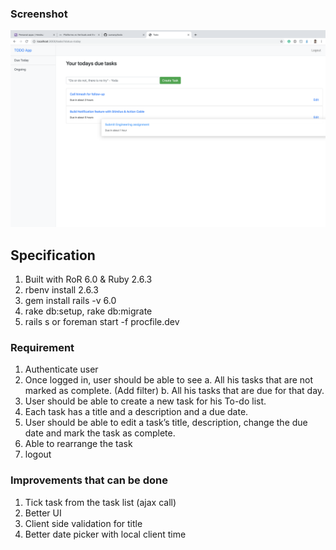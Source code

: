 ### Screenshot
![Image](https://raw.githubusercontent.com/sumanp/todo/master/tmp/screenshot.png)

## Specification
1. Built with RoR 6.0 & Ruby 2.6.3
2. rbenv install 2.6.3
3. gem install rails -v 6.0
4. rake db:setup, rake db:migrate
5. rails s or foreman start -f procfile.dev


### Requirement
1. Authenticate user
2. Once logged in, user should be able to see
a. All his tasks that are not marked as complete. (Add filter)
b. All his tasks that are due for that day.
3. User should be able to create a new task for his To-do list.
4. Each task has a title and a description and a due date.
5. User should be able to edit a task’s title, description, change the due date and mark the
task as complete.
6. Able to rearrange the task
7. logout

### Improvements that can be done
1. Tick task from the task list (ajax call)
2. Better UI
3. Client side validation for title
4. Better date picker with local client time
